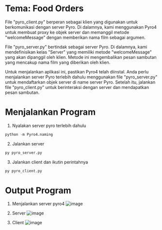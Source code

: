 # Tema: Food Orders

File "pyro_client.py" berperan sebagai klien yang digunakan untuk berkomunikasi dengan server Pyro. Di dalamnya, kami menggunakan Pyro4 untuk membuat proxy ke objek server dan memanggil metode "welcomeMessage" dengan memberikan nama film sebagai argumen.

File "pyro_server.py" bertindak sebagai server Pyro. Di dalamnya, kami mendefinisikan kelas "Server" yang memiliki metode "welcomeMessage" yang akan dipanggil oleh klien. Metode ini mengembalikan pesan sambutan yang mencakup nama film yang diberikan oleh klien.

Untuk menjalankan aplikasi ini, pastikan Pyro4 telah diinstal. Anda perlu menjalankan server Pyro terlebih dahulu menggunakan file "pyro_server.py" untuk mendaftarkan objek server di name server Pyro. Setelah itu, jalankan file "pyro_client.py" untuk berinteraksi dengan server dan mendapatkan pesan sambutan.

# Menjalankan Program
1. Nyalakan server pyro terlebih dahulu

```python
python -m Pyro4.naming
```

2. Jalankan server

```python
py pyro_server.py
```

3. Jalankan client dan ikutin perintahnya

```python
py pyro_client.py
```

# Output Program

1. Menjalankan server pyro4
![image](https://github.com/daulJsx/SISTER_3B/assets/112412781/d64f9f86-628e-44b0-a598-238cc36b814d)

2. Server
![image](https://github.com/daulJsx/SISTER_3B/assets/112412781/c87e707c-8a5e-4653-a9a1-8e59e3675277)

3. Client
![image](https://github.com/daulJsx/SISTER_3B/assets/112412781/f7d1b1c7-fc42-4336-a528-1908c871c03a)

